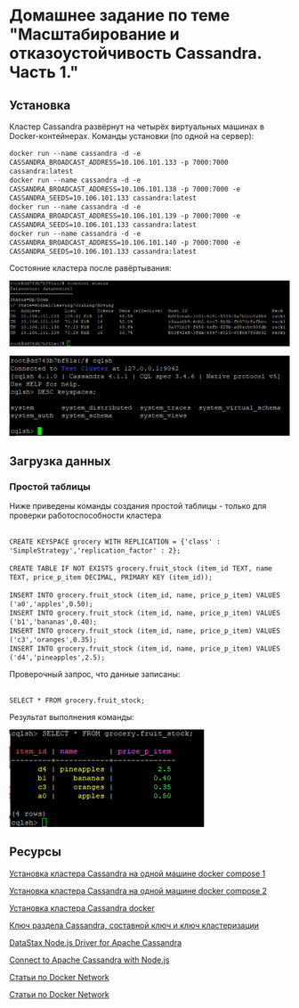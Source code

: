 # Домашнее задание по теме "Масштабирование и отказоустойчивость Cassandra. Часть 1."

## Установка

Кластер Cassandra развёрнут на четырёх виртуальных машинах в Docker-контейнерах. Команды установки (по одной на сервер):
```
docker run --name cassandra -d -e CASSANDRA_BROADCAST_ADDRESS=10.106.101.133 -p 7000:7000 cassandra:latest
docker run --name cassandra -d -e CASSANDRA_BROADCAST_ADDRESS=10.106.101.138 -p 7000:7000 -e CASSANDRA_SEEDS=10.106.101.133 cassandra:latest
docker run --name cassandra -d -e CASSANDRA_BROADCAST_ADDRESS=10.106.101.139 -p 7000:7000 -e CASSANDRA_SEEDS=10.106.101.133 cassandra:latest
docker run --name cassandra -d -e CASSANDRA_BROADCAST_ADDRESS=10.106.101.140 -p 7000:7000 -e CASSANDRA_SEEDS=10.106.101.133 cassandra:latest
```
Состояние кластера после равёртывания:

![Cassandrs кластер](./task06-cluster-status.PNG)

![Cassandrs кластер](./task06-cluster-sqlsh-connect.PNG)

## Загрузка данных

### Простой таблицы

Ниже приведены команды создания простой таблицы - только для проверки работоспособности кластера

```

CREATE KEYSPACE grocery WITH REPLICATION = {'class' : 'SimpleStrategy','replication_factor' : 2};
 
CREATE TABLE IF NOT EXISTS grocery.fruit_stock (item_id TEXT, name TEXT, price_p_item DECIMAL, PRIMARY KEY (item_id));
 
INSERT INTO grocery.fruit_stock (item_id, name, price_p_item) VALUES ('a0','apples',0.50);
INSERT INTO grocery.fruit_stock (item_id, name, price_p_item) VALUES ('b1','bananas',0.40);
INSERT INTO grocery.fruit_stock (item_id, name, price_p_item) VALUES ('c3','oranges',0.35);
INSERT INTO grocery.fruit_stock (item_id, name, price_p_item) VALUES ('d4','pineapples',2.5);

```

Проверочный запрос, что данные записаны:
```

SELECT * FROM grocery.fruit_stock;

```

Результат выполнения команды:

![simple-table](./task06-simple-table.PNG)




## Ресурсы

[Установка кластера Cassandra на одной машине docker compose 1](https://gist.github.com/naumanbadar/aad6a25974b30adcb3c89b5f868627da)

[Установка кластера Cassandra на одной машине docker compose 2](https://kayaerol84.medium.com/cassandra-cluster-management-with-docker-compose-40265d9de076)

[Установка кластера Cassandra docker](https://hub.docker.com/_/cassandra)

[Ключ раздела Cassandra, составной ключ и ключ кластеризации](https://www.baeldung.com/cassandra-keys)

[DataStax Node.js Driver for Apache Cassandra](https://docs.datastax.com/en/developer/nodejs-driver/4.3/)

[Connect to Apache Cassandra with Node.js](https://www.instaclustr.com/support/documentation/cassandra/using-cassandra/connect-to-cassandra-with-node-js/)

[Статьи по Docker Network](https://accesto.com/blog/docker-networks-explained-part-1/)

[Статьи по Docker Network](https://accesto.com/blog/docker-networks-explained-part-2/)
